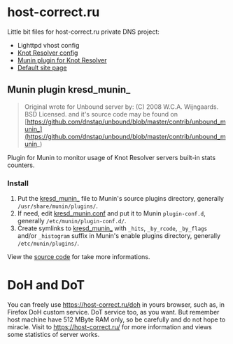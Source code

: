 # host-correct.ru 

Little bit files for host-correct.ru private DNS project:

 - Lighttpd vhost config
 - [Knot Resolver config](kresd.conf)
 - [Munin plugin for Knot Resolver](kresd_munin_)
 - [Default site page](index.htm)

## Munin plugin kresd_munin_

> Original wrote for Unbound server by:
> (C) 2008 W.C.A. Wijngaards.  BSD Licensed.
> and it's source code may be found on 
> [https://github.com/dnstap/unbound/blob/master/contrib/unbound_munin_](https://github.com/dnstap/unbound/blob/master/contrib/unbound_munin_)

Plugin for Munin to monitor usage of Knot Resolver servers built-in stats counters.

### Install

 1. Put the [kresd_munin_](kresd_munin_) file to Munin's source plugins directory, generally `/usr/share/munin/plugins/`.
 1. If need, edit [kresd_munin.conf](kresd_munin.conf) and put it to Munin `plugin-conf.d`, generally `/etc/munin/plugin-conf.d/`.
 1. Create symlinks to [kresd_munin_](kresd_munin_) with `_hits`, `_by_rcode`, `_by_flags` and/or `_histogram` suffix in Munin's enable plugins directory, generally `/etc/munin/plugins/`.

View the [source code](kresd_munin_) for take more informations.
  
# DoH and DoT

You can freely use https://host-correct.ru/doh in yours browser, such as, in Firefox DoH custom service. DoT service too, as you want. But remember host machine have 512 MByte RAM only, so be carefully and do not hope to miracle.
Visit to https://host-correct.ru/ for more information and views some statistics of server works.